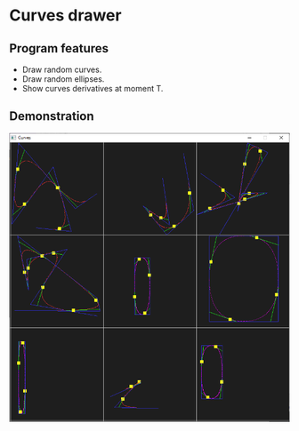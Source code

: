# Curves drawer
## Program features
- Draw random curves.
- Draw random ellipses.
- Show curves derivatives at moment T.

## Demonstration
![Curves](https://github.com/hypercyclist/Cpp_2d_curves/blob/master/Curves.png)